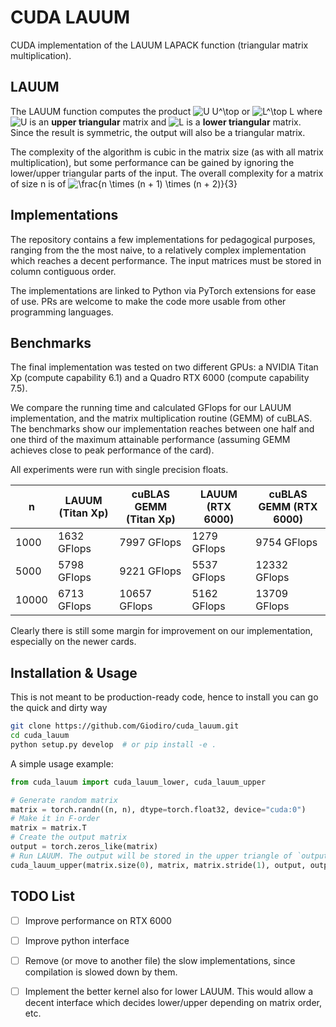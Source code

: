 # CUDA LAUUM

CUDA implementation of the LAUUM LAPACK function (triangular matrix multiplication).

## LAUUM

The LAUUM function computes the product ![U U^\top](https://latex.codecogs.com/svg.latex?\bg_white&space;\inline&space;U&space;U^\top) or 
![L^\top L](https://latex.codecogs.com/svg.latex?\bg_white&space;\inline&space;L^\top&space;L) where ![U](https://latex.codecogs.com/svg.latex?\bg_white&space;\inline&space;U) is an **upper triangular** matrix and 
![L](https://latex.codecogs.com/svg.latex?\bg_white&space;\inline&space;L) is a **lower triangular** matrix. Since the result is symmetric, the output will also be a triangular matrix.

The complexity of the algorithm is cubic in the matrix size (as with all matrix multiplication), but some performance can be gained
by ignoring the lower/upper triangular parts of the input. The overall complexity for a matrix of size n is of 
![\frac{n \times (n + 1) \times (n + 2)}{3}](https://latex.codecogs.com/svg.latex?\bg_white&space;\frac{n&space;\times&space;(n&space;&plus;&space;1)&space;\times&space;(n&space;&plus;&space;2)}{3})

## Implementations

The repository contains a few implementations for pedagogical purposes, ranging from the the most naive, 
to a relatively complex implementation which reaches a decent performance. The input matrices must be stored in column contiguous order.

The implementations are linked to Python via PyTorch extensions for ease of use. 
PRs are welcome to make the code more usable from other programming languages.


## Benchmarks

The final implementation was tested on two different GPUs: a NVIDIA Titan Xp (compute capability 6.1) 
and a Quadro RTX 6000 (compute capability 7.5).

We compare the running time and calculated GFlops for our LAUUM implementation, and the matrix multiplication routine (GEMM) of cuBLAS.
The benchmarks show our implementation reaches between one half and one third of the maximum attainable performance (assuming GEMM achieves close to peak performance of the card).

All experiments were run with single precision floats.

| n | LAUUM (Titan Xp) | cuBLAS GEMM (Titan Xp) | LAUUM (RTX 6000) | cuBLAS GEMM (RTX 6000) |
| - | ---------------- | ---------------------- | ---------------- | ---------------------- |
| 1000  | 1632 GFlops  | 7997 GFlops  | 1279 GFlops | 9754 GFlops  |
| 5000  | 5798 GFlops  | 9221 GFlops  | 5537 GFlops | 12332 GFlops |
| 10000 | 6713 GFlops  | 10657 GFlops | 5162 GFlops | 13709 GFlops |

Clearly there is still some margin for improvement on our implementation, especially on the newer cards.


## Installation & Usage

This is not meant to be production-ready code, hence to install you can go the quick and dirty way

```bash
git clone https://github.com/Giodiro/cuda_lauum.git
cd cuda_lauum
python setup.py develop  # or pip install -e .
```

A simple usage example:
```python
from cuda_lauum import cuda_lauum_lower, cuda_lauum_upper

# Generate random matrix
matrix = torch.randn((n, n), dtype=torch.float32, device="cuda:0")
# Make it in F-order
matrix = matrix.T
# Create the output matrix
output = torch.zeros_like(matrix)
# Run LAUUM. The output will be stored in the upper triangle of `output`.
cuda_lauum_upper(matrix.size(0), matrix, matrix.stride(1), output, output.stride(1))
```


## TODO List

 - [ ] Improve performance on RTX 6000
 - [ ] Improve python interface
 - [ ] Remove (or move to another file) the slow implementations, since compilation is slowed down by them.
 - [ ] Implement the better kernel also for lower LAUUM. This would allow a decent interface which decides lower/upper depending on matrix order, etc.

 
